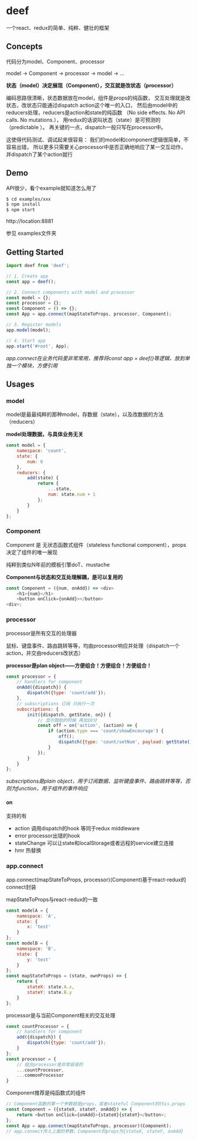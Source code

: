 # deef
一个react、redux的简单、纯粹、健壮的框架

## Concepts
代码分为model、Component、processor

model -> Component -> processor -> model -> ...

**状态（model）决定展现（Component），交互就是改状态（processor）**

编码思路很清晰，状态数据放在model，组件是props的纯函数，
交互处理就是改状态，改状态只能通过dispatch action这个唯一的入口，
然后由model中的reducers处理，reducers是action和state的纯函数
（No side effects. No API calls. No mutations.），
用redux的话说叫状态（state）是可预测的（predictable ）。
再关键的一点，dispatch一般只写在processor中。

这使得代码测试、调试起来很容易：
我们的model和component逻辑很简单，不容易出错，
所以更多只需要关心processor中是否正确地响应了某一交互动作，并dispatch了某个action就行

## Demo

API很少，看个example就知道怎么用了

```bash
$ cd examples/xxx
$ npm install
$ npm start
```
http://location:8881

参见 examples文件夹

## Getting Started
```js
import deef from 'deef';

// 1. Create app
const app = deef();

// 2. Connect components with model and processor
const model = {};
const processor = {};
const Component = () => {};
const App = app.connect(mapStateToProps, processor, Component);

// 3. Register models
app.model(model);

// 4. Start app
app.start('#root', App);
```
*app.connect在业务代码里非常常用，推荐将const app = deef()等逻辑，放到单独一个模块，方便引用*

## Usages

### model
model是最最纯粹的那种model，存数据（state），以及改数据的方法（reducers）

**model处理数据，与具体业务无关**

```js
const model = {
    namespace: 'count',
    state: {
        num: 0
    },
    reducers: {
        add(state) {
            return {
                ...state,
                num: state.num + 1
            };
        }
    }
};
```

### Component
Component 是 无状态函数式组件（stateless functional component），props决定了组件的唯一展现

纯粹到类似N年前的模板引擎doT、mustache

**Component与状态和交互处理解耦，是可以复用的**

```js
const Component = ({num, onAdd}) => <div>
    <h1>{num}</h1>
    <button onClick={onAdd}></button>
<div>;
```

### processor
processor是所有交互的处理器

鼠标、键盘事件、路由跳转等等，均由processor响应并处理（dispatch一个action，并交由reducers改状态）

**processor是plan object——方便组合！方便组合！方便组合！**

```js
const processor = {
    // handlers for component
    onAdd({dispatch}) {
        dispatch({type: 'count/add'});
    },
    // subscriptions 订阅 只执行一次
    subscriptions: {
        init({dispatch, getState, on}) {
            // 显示鼓励的时候 再加10分
            const off = on('action', (action) => {
                if (action.type === 'count/showEncourage') {
                    off();
                    dispatch({type: 'count/setNum', payload: getState().count.num + 10});
                }
            });
        }
    }
};
```
*subscriptions是plain object，用于订阅数据、监听键盘事件、路由跳转等等，否则为function，用于组件的事件响应*
 
#### on
支持的有

- action 调用dispatch的hook  等同于redux middleware
- error processor出错的hook
- stateChange 可以让state和localStorage或者远程的service建立连接
- hmr 热替换

### app.connect
app.connect(mapStateToProps, processor)(Component)基于react-redux的connect封装

mapStateToProps与react-redux的一致
```js
const modelA = {
    namespace: 'A',
    state: {
        x: 'test'
    }
};
const modelB = {
    namespace: 'B',
    state: {
        y: 'test'
    }
};
const mapStateToProps = (state, ownProps) => {
    return {
        stateX: state.A.x,
        stateY: state.B.y
    }
}; 
```
processor是与当前Component相关的交互处理
```js
const countProcessor = {
    // handlers for component
    add({dispatch}) {
        dispatch({type: 'count/add'});
    }
};
const processor = {
    // 组合processor是非常容易的
    ...countProcessor,
    ...commonProcessor
}
```
Component推荐是纯函数式的组件
```js
// Component函数的第一个参数就是props，或者stateful Component的this.props
const Component = ({stateX, stateY, onAdd}) => {
    return <button onClick={onAdd}>{stateX}{stateY}</button>;
};
const App = app.connect(mapStateToProps, processor)(Component);
// app.connect传入上面的参数，Component的props为{stateX, stateY, onAdd}
```
